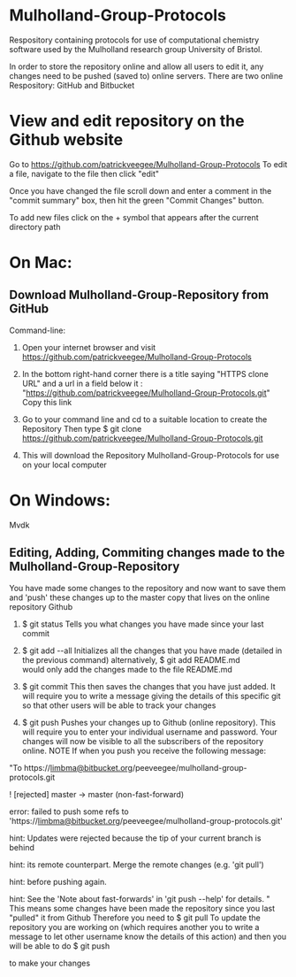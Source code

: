 Mulholland-Group-Protocols
==========================

Respository containing protocols for use of computational chemistry software used by the Mulholland research group University of Bristol.


In order to store the repository online and allow all users to edit it, any changes need to be pushed (saved to) online servers.
There are two online Respository: GitHub and Bitbucket 

View and edit repository on the Github website 
=====================================

Go to https://github.com/patrickveegee/Mulholland-Group-Protocols 
To edit a file, navigate to the file then click "edit" 

Once you have changed the file scroll down and enter a comment in the "commit summary"
box, then hit the green "Commit Changes" button.

To add new files click on the + symbol that appears after the current directory path

On Mac: 
=======

Download Mulholland-Group-Repository from GitHub   
-----------------------------------------------

Command-line:

1) Open your internet browser and visit https://github.com/patrickveegee/Mulholland-Group-Protocols

2) In the bottom right-hand corner there is a title saying "HTTPS clone URL" and a url in a field below it : "https://github.com/patrickveegee/Mulholland-Group-Protocols.git"
Copy this link 

3) Go to your command line and cd to a suitable location to create the Repository
Then type 
$ git clone https://github.com/patrickveegee/Mulholland-Group-Protocols.git

4) This will download the Repository Mulholland-Group-Protocols for use on your local computer 


On Windows: 
=========== 

Mvdk 



Editing, Adding, Commiting changes made to the Mulholland-Group-Repository
--------------------------------------------------------------------------

You have made some changes to the repository and now want to save them and 'push' these changes up to the master copy that lives on the online repository Github 

1) $ git status 
Tells you what changes you have made since your last commit

2) $ git add --all 
Initializes all the changes that you have made (detailed in the previous command)
alternatively, 
$ git add README.md    
would only add the changes made to the file README.md 

3) $ git commit 
This then saves the changes that you have just added. It will require you to write a message giving the details of this specific git so that other users will be able to track your changes

4) $ git push 
Pushes your changes up to Github (online repository). This will require you to enter your individual username and password.
Your changes will now be visible to all the subscribers of the repository online. 
NOTE
If when you push you receive the following message:

"To https://limbma@bitbucket.org/peeveegee/mulholland-group-protocols.git

 ! [rejected]        master -> master (non-fast-forward)

error: failed to push some refs to 'https://limbma@bitbucket.org/peeveegee/mulholland-group-protocols.git'

hint: Updates were rejected because the tip of your current branch is behind

hint: its remote counterpart. Merge the remote changes (e.g. 'git pull')

hint: before pushing again.

hint: See the 'Note about fast-forwards' in 'git push --help' for details. 
" 
This means some changes have been made the repository since you last "pulled" it from Github 
Therefore you need to
$ git pull 
To update the repository you are working on (which requires another you to write a message to let other username know the details of this action)
and then you will be able to do 
$ git push 

to make your changes 



